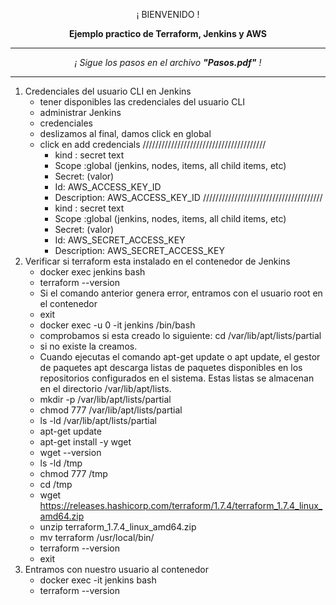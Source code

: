 <p align="center">¡ BIENVENIDO !</p>
<p align="center"><b>Ejemplo practico de Terraform, Jenkins y AWS</b></p>
<hr>
<p align="center"><i>¡ Sigue los pasos en el archivo <b>"Pasos.pdf"</b> !</i></p>
<hr>

1. Credenciales del usuario CLI en Jenkins
    - tener disponibles las credenciales del usuario CLI
    - administrar Jenkins 
    - credenciales
    - deslizamos al final, damos click en global
    - click en add credencials
    ///////////////////////////////////////
        - kind : secret text
        - Scope :global (jenkins, nodes, items, all child items, etc)
        - Secret: (valor)
        - Id: AWS_ACCESS_KEY_ID
        - Description: AWS_ACCESS_KEY_ID
    //////////////////////////////////////
        - kind : secret text
        - Scope :global (jenkins, nodes, items, all child items, etc)
        - Secret: (valor)
        - Id: AWS_SECRET_ACCESS_KEY
        - Description: AWS_SECRET_ACCESS_KEY
1. Verificar si terraform esta instalado en el contenedor de Jenkins
    - docker exec jenkins bash
    - terraform --version
    - Si el comando anterior genera error, entramos con el usuario root en el contenedor
    - exit
    - docker exec -u 0 -it jenkins /bin/bash
    - comprobamos si esta creado lo siguiente: cd /var/lib/apt/lists/partial
    - si no existe la creamos.
    - Cuando ejecutas el comando apt-get update o apt update, el gestor de paquetes apt descarga listas de paquetes disponibles en los repositorios configurados en el sistema. Estas listas se almacenan en el directorio /var/lib/apt/lists.
    - mkdir -p /var/lib/apt/lists/partial
    - chmod 777 /var/lib/apt/lists/partial
    - ls -ld /var/lib/apt/lists/partial
    - apt-get update
    - apt-get install -y wget
    - wget --version
    - ls -ld /tmp
    - chmod 777 /tmp
    - cd /tmp
    - wget https://releases.hashicorp.com/terraform/1.7.4/terraform_1.7.4_linux_amd64.zip
    - unzip terraform_1.7.4_linux_amd64.zip
    - mv terraform /usr/local/bin/
    - terraform --version
    - exit
2. Entramos con nuestro usuario al contenedor
    - docker exec -it jenkins bash
    - terraform --version
    
